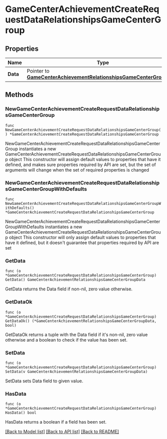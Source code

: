 # GameCenterAchievementCreateRequestDataRelationshipsGameCenterGroup

## Properties

Name | Type | Description | Notes
------------ | ------------- | ------------- | -------------
**Data** | Pointer to [**GameCenterAchievementRelationshipsGameCenterGroupData**](GameCenterAchievementRelationshipsGameCenterGroupData.md) |  | [optional] 

## Methods

### NewGameCenterAchievementCreateRequestDataRelationshipsGameCenterGroup

`func NewGameCenterAchievementCreateRequestDataRelationshipsGameCenterGroup() *GameCenterAchievementCreateRequestDataRelationshipsGameCenterGroup`

NewGameCenterAchievementCreateRequestDataRelationshipsGameCenterGroup instantiates a new GameCenterAchievementCreateRequestDataRelationshipsGameCenterGroup object
This constructor will assign default values to properties that have it defined,
and makes sure properties required by API are set, but the set of arguments
will change when the set of required properties is changed

### NewGameCenterAchievementCreateRequestDataRelationshipsGameCenterGroupWithDefaults

`func NewGameCenterAchievementCreateRequestDataRelationshipsGameCenterGroupWithDefaults() *GameCenterAchievementCreateRequestDataRelationshipsGameCenterGroup`

NewGameCenterAchievementCreateRequestDataRelationshipsGameCenterGroupWithDefaults instantiates a new GameCenterAchievementCreateRequestDataRelationshipsGameCenterGroup object
This constructor will only assign default values to properties that have it defined,
but it doesn't guarantee that properties required by API are set

### GetData

`func (o *GameCenterAchievementCreateRequestDataRelationshipsGameCenterGroup) GetData() GameCenterAchievementRelationshipsGameCenterGroupData`

GetData returns the Data field if non-nil, zero value otherwise.

### GetDataOk

`func (o *GameCenterAchievementCreateRequestDataRelationshipsGameCenterGroup) GetDataOk() (*GameCenterAchievementRelationshipsGameCenterGroupData, bool)`

GetDataOk returns a tuple with the Data field if it's non-nil, zero value otherwise
and a boolean to check if the value has been set.

### SetData

`func (o *GameCenterAchievementCreateRequestDataRelationshipsGameCenterGroup) SetData(v GameCenterAchievementRelationshipsGameCenterGroupData)`

SetData sets Data field to given value.

### HasData

`func (o *GameCenterAchievementCreateRequestDataRelationshipsGameCenterGroup) HasData() bool`

HasData returns a boolean if a field has been set.


[[Back to Model list]](../README.md#documentation-for-models) [[Back to API list]](../README.md#documentation-for-api-endpoints) [[Back to README]](../README.md)


